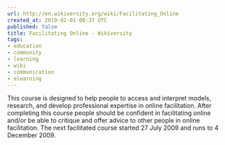 ```yaml
---
url: http://en.wikiversity.org/wiki/Facilitating_Online
created_at: 2010-02-01 00:37 UTC
published: false
title: Facilitating Online - Wikiversity
tags:
- education
- community
- learning
- wiki
- communication
- elearning
---
```


This course is designed to help people to access and interpret models, research, and develop professional expertise in online facilitation. After completing this course people should be confident in facilitating online and/or be able to critique and offer advice to other people in online facilitation. The next facilitated course started 27 July 2009 and runs to 4 December 2009.
